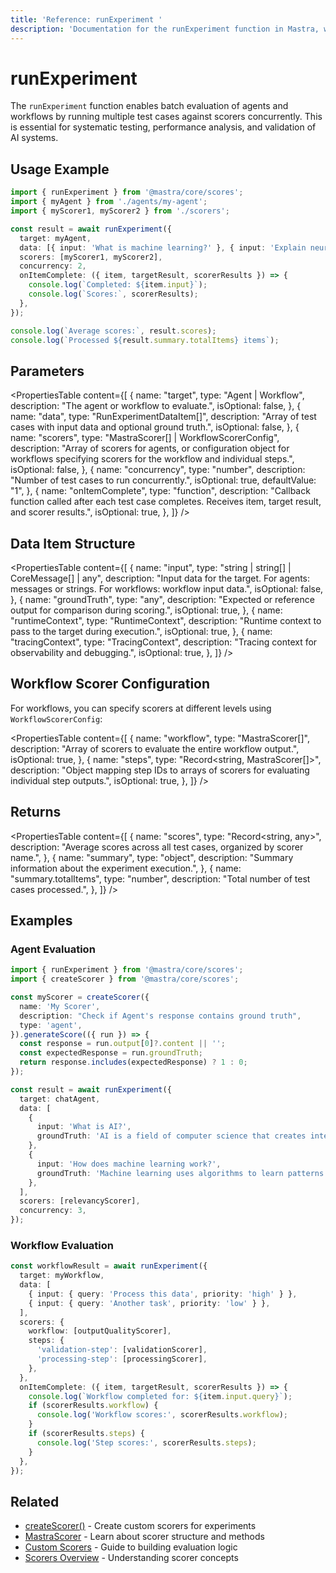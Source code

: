 ```yaml
---
title: 'Reference: runExperiment '
description: 'Documentation for the runExperiment function in Mastra, which enables batch evaluation of agents and workflows using multiple scorers.'
---
```


# runExperiment

The `runExperiment` function enables batch evaluation of agents and workflows by running multiple test cases against scorers concurrently. This is essential for systematic testing, performance analysis, and validation of AI systems.

## Usage Example

```typescript
import { runExperiment } from '@mastra/core/scores';
import { myAgent } from './agents/my-agent';
import { myScorer1, myScorer2 } from './scorers';

const result = await runExperiment({
  target: myAgent,
  data: [{ input: 'What is machine learning?' }, { input: 'Explain neural networks' }, { input: 'How does AI work?' }],
  scorers: [myScorer1, myScorer2],
  concurrency: 2,
  onItemComplete: ({ item, targetResult, scorerResults }) => {
    console.log(`Completed: ${item.input}`);
    console.log(`Scores:`, scorerResults);
  },
});

console.log(`Average scores:`, result.scores);
console.log(`Processed ${result.summary.totalItems} items`);
```

## Parameters

<PropertiesTable
content={[
{
name: "target",
type: "Agent | Workflow",
description: "The agent or workflow to evaluate.",
isOptional: false,
},
{
name: "data",
type: "RunExperimentDataItem[]",
description: "Array of test cases with input data and optional ground truth.",
isOptional: false,
},
{
name: "scorers",
type: "MastraScorer[] | WorkflowScorerConfig",
description: "Array of scorers for agents, or configuration object for workflows specifying scorers for the workflow and individual steps.",
isOptional: false,
},
{
name: "concurrency",
type: "number",
description: "Number of test cases to run concurrently.",
isOptional: true,
defaultValue: "1",
},
{
name: "onItemComplete",
type: "function",
description: "Callback function called after each test case completes. Receives item, target result, and scorer results.",
isOptional: true,
},
]}
/>

## Data Item Structure

<PropertiesTable
content={[
{
name: "input",
type: "string | string[] | CoreMessage[] | any",
description: "Input data for the target. For agents: messages or strings. For workflows: workflow input data.",
isOptional: false,
},
{
name: "groundTruth",
type: "any",
description: "Expected or reference output for comparison during scoring.",
isOptional: true,
},
{
name: "runtimeContext",
type: "RuntimeContext",
description: "Runtime context to pass to the target during execution.",
isOptional: true,
},
{
name: "tracingContext",
type: "TracingContext",
description: "Tracing context for observability and debugging.",
isOptional: true,
},
]}
/>

## Workflow Scorer Configuration

For workflows, you can specify scorers at different levels using `WorkflowScorerConfig`:

<PropertiesTable
content={[
{
name: "workflow",
type: "MastraScorer[]",
description: "Array of scorers to evaluate the entire workflow output.",
isOptional: true,
},
{
name: "steps",
type: "Record<string, MastraScorer[]>",
description: "Object mapping step IDs to arrays of scorers for evaluating individual step outputs.",
isOptional: true,
},
]}
/>

## Returns

<PropertiesTable
content={[
{
name: "scores",
type: "Record<string, any>",
description: "Average scores across all test cases, organized by scorer name.",
},
{
name: "summary",
type: "object",
description: "Summary information about the experiment execution.",
},
{
name: "summary.totalItems",
type: "number",
description: "Total number of test cases processed.",
},
]}
/>

## Examples

### Agent Evaluation

```typescript
import { runExperiment } from '@mastra/core/scores';
import { createScorer } from '@mastra/core/scores';

const myScorer = createScorer({
  name: 'My Scorer',
  description: "Check if Agent's response contains ground truth",
  type: 'agent',
}).generateScore(({ run }) => {
  const response = run.output[0]?.content || '';
  const expectedResponse = run.groundTruth;
  return response.includes(expectedResponse) ? 1 : 0;
});

const result = await runExperiment({
  target: chatAgent,
  data: [
    {
      input: 'What is AI?',
      groundTruth: 'AI is a field of computer science that creates intelligent machines.',
    },
    {
      input: 'How does machine learning work?',
      groundTruth: 'Machine learning uses algorithms to learn patterns from data.',
    },
  ],
  scorers: [relevancyScorer],
  concurrency: 3,
});
```

### Workflow Evaluation

```typescript
const workflowResult = await runExperiment({
  target: myWorkflow,
  data: [
    { input: { query: 'Process this data', priority: 'high' } },
    { input: { query: 'Another task', priority: 'low' } },
  ],
  scorers: {
    workflow: [outputQualityScorer],
    steps: {
      'validation-step': [validationScorer],
      'processing-step': [processingScorer],
    },
  },
  onItemComplete: ({ item, targetResult, scorerResults }) => {
    console.log(`Workflow completed for: ${item.input.query}`);
    if (scorerResults.workflow) {
      console.log('Workflow scores:', scorerResults.workflow);
    }
    if (scorerResults.steps) {
      console.log('Step scores:', scorerResults.steps);
    }
  },
});
```

## Related

- [createScorer()](/docs/reference/scorers/create-scorer) - Create custom scorers for experiments
- [MastraScorer](/docs/reference/scorers/mastra-scorer) - Learn about scorer structure and methods
- [Custom Scorers](/docs/scorers/custom-scorers) - Guide to building evaluation logic
- [Scorers Overview](/docs/scorers/overview) - Understanding scorer concepts

